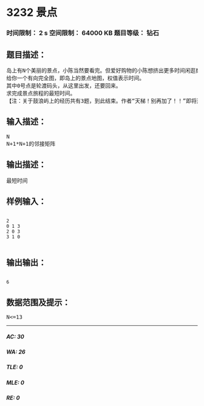 # 3232 景点   
### 时间限制： 2 s     空间限制： 64000 KB     题目等级： 钻石  
## 题目描述：  

<pre>
岛上有N个美丽的景点，小陈当然要看完。但爱好购物的小陈想挤出更多时间闲逛商店。
给你一个有向完全图，即岛上的景点地图，权值表示时间。
其中0号点是轮渡码头，从这里出发，还要回来。
求完成景点旅程的最短时间。
【注：关于鼓浪屿上的经历共有3题，到此结束。作者“天梯！别再加了！！”即将返回本岛，明天将前往福建土楼。敬请期待题目。】
</pre>
  
  
## 输入描述：  

<pre>
N
N+1*N+1的邻接矩阵
</pre>
  
  
## 输出描述：  

<pre>
最短时间
</pre>
  
  
## 样例输入：  

<pre><code>
2
0 1 3
2 0 3
3 1 0
 
</code></pre>
  
  
## 输出输出：  

<pre><code>
6
</code></pre>
  
  
## 数据范围及提示：  

<pre>
N<=13
</pre>
  
  
***  

##### AC: 30  
##### WA: 26  
##### TLE: 0  
##### MLE: 0  
##### RE: 0  
